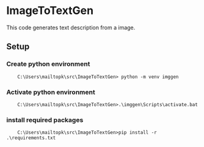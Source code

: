 # ImageToTextGen
This code generates text description from a image.


## Setup
### Create python environment
```dos
    C:\Users\mailtopk\src\ImageToTextGen> python -m venv imggen
```

### Activate python environment
```dos
    C:\Users\mailtopk\src\ImageToTextGen>.\imggen\Scripts\activate.bat
```

### install required packages
```dos
    C:\Users\mailtopk\src\ImageToTextGen>pip install -r .\requirements.txt
```

